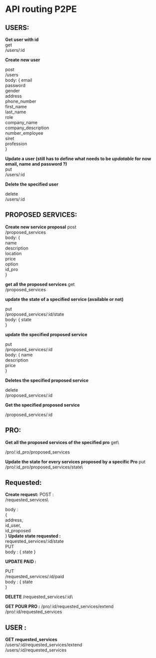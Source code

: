 # API routing P2PE 

## USERS:


__Get user with id__ 
\
get\
/users/:id

__Create new user__

post\
/users\
body: {
  email \
  password \
  gender \
  address \
  phone_number \
  first_name \
  last_name \
  role \
  company_name \
  company_description \
  number_employee \
  siret \
  profession \
}

__Update a user (still has to define what needs to be *updatable* for now email, name and password ?)__
\
put \
/users/:id

__Delete the specified user__

delete \
/users/:id

## PROPOSED SERVICES:
__Create new service proposal__
post \
/proposed_services \
body: { \
	name \
	description \
	location \
	price \
	option \
	id_pro \
}

__get all the proposed services__
get\
/proposed_services

__update the state of a specified service (available or not)__

put \
/proposed_services/:id/state\
body: {
	state \
}

__update the specified proposed service__

put\
/proposed_services/:id\
body: { 
name\
description\
price\
}

__Deletes the specified proposed service__

delete\
/proposed_services/:id


__Get the specified proposed service__

/proposed_services/:id
 

## PRO:
__Get all the proposed services of the specified pro__
get\

/pro/:id_pro/proposed_services

__Update the state for every services proposed by a specific Pro__
put\
/pro/:id_pro/proposed_services/state\



## Requested:
__Create request:__
POST :\
/requested_services\
 
body :\
{\
address,\
id_user, \
id_proposed \
}
__Update state requested :__
\
requested_services/:id/state\
PUT \
body : { state }
 
__UPDATE PAID :__

PUT \
/requested_services/:id/paid\
body : {
state\
}

__DELETE__
/requested_services/:id\

__GET POUR PRO :__
/pro/:id/requested_services/extend\
/pro/:id/requested_services

## USER :

__GET requested_services__
\
/users/:id/requested_services/extend\
/users/:id/requested_services
